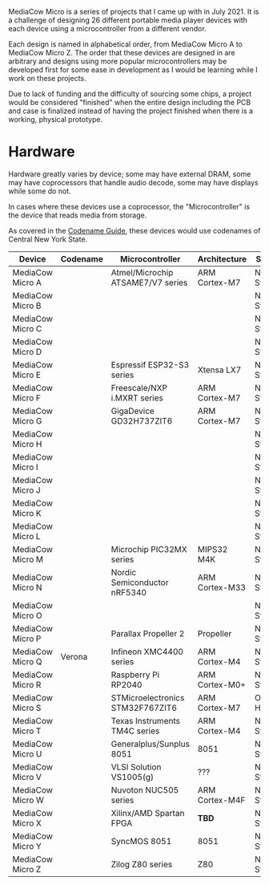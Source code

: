 MediaCow Micro is a series of projects that I came up with in July 2021. It is a challenge of designing 26 different portable media player devices with each device using a microcontroller from a different vendor.

Each design is named in alphabetical order, from MediaCow Micro A to MediaCow Micro Z. The order that these devices are designed in are arbitrary and designs using more popular microcontrollers may be developed first for some ease in development as I would be learning while I work on these projects.

Due to lack of funding and the difficulty of sourcing some chips, a project would be considered "finished" when the entire design including the PCB and case is finalized instead of having the project finished when there is a working, physical prototype.

# Hardware

Hardware greatly varies by device; some may have external DRAM, some may have coprocessors that handle audio decode, some may have displays while some do not.

In cases where these devices use a coprocessor, the "Microcontroller" is the device that reads media from storage.

As covered in the [Codename Guide](../codenames/), these devices would use codenames of Central New York State.


| Device           | Codename | Microcontroller                   | Architecture   | Status         |
| ---------------- | -------- | --------------------------------- | -------------- | -------------- |
| MediaCow Micro A |          | Atmel/Microchip ATSAME7/V7 series | ARM Cortex-M7  | Not Started    |
| MediaCow Micro B |          |                                   |                | Not Started    |
| MediaCow Micro C |          |                                   |                | Not Started    |
| MediaCow Micro D |          |                                   |                | Not Started    |
| MediaCow Micro E |          | Espressif ESP32-S3 series         | Xtensa LX7     | Not Started    |
| MediaCow Micro F |          | Freescale/NXP i.MXRT series       | ARM Cortex-M7  | Not Started    |
| MediaCow Micro G |          | GigaDevice GD32H737ZIT6           | ARM Cortex-M7  | Not Started    |
| MediaCow Micro H |          |                                   |                | Not Started    |
| MediaCow Micro I |          |                                   |                | Not Started    |
| MediaCow Micro J |          |                                   |                | Not Started    |
| MediaCow Micro K |          |                                   |                | Not Started    |
| MediaCow Micro L |          |                                   |                | Not Started    |
| MediaCow Micro M |          | Microchip PIC32MX series          | MIPS32 M4K     | Not Started    |
| MediaCow Micro N |          | Nordic Semiconductor nRF5340      | ARM Cortex-M33 | Not Started    |
| MediaCow Micro O |          |                                   |                | Not Started    |
| MediaCow Micro P |          | Parallax Propeller 2              | Propeller      | Not Started    |
| MediaCow Micro Q | Verona   | Infineon XMC4400 series           | ARM Cortex-M4  | Not Started    |
| MediaCow Micro R |          | Raspberry Pi RP2040               | ARM Cortex-M0+ | Not Started    |
| MediaCow Micro S |          | STMicroelectronics STM32F767ZIT6  | ARM Cortex-M7  | On Hold        |
| MediaCow Micro T |          | Texas Instruments TM4C series     | ARM Cortex-M4  | Not Started    |
| MediaCow Micro U |          | Generalplus/Sunplus 8051          | 8051           | Not Started    |
| MediaCow Micro V |          | VLSI Solution VS1005(g)           | ???            | Not Started    |
| MediaCow Micro W |          | Nuvoton NUC505 series             | ARM Cortex-M4F | Not Started    |
| MediaCow Micro X |          | Xilinx/AMD Spartan FPGA           | **TBD**        | Not Started    |
| MediaCow Micro Y |          | SyncMOS 8051                      | 8051           | Not Started    |
| MediaCow Micro Z |          | Zilog Z80 series                  | Z80            | Not Started    |
